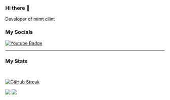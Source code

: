 ### Hi there 👋

Developer of mimt cliint

### My Socials

<div id="badges">
  <a href="https://www.youtube.com/channel/UC8JdXYNe9_fcWI4DBTAbRMw">
    <img src="https://img.shields.io/badge/YouTube-red?style=for-the-badge&logo=youtube&logoColor=white" alt="Youtube Badge"/>
  </a>
</div>

---

### My Stats


<div id="badges">
  <br />
  <img src="https://komarev.com/ghpvc/?username=Spinyfish&style=flat-square&color=blue" alt=""/>
</div>

[![GitHub Streak](http://github-readme-streak-stats.herokuapp.com?user=Spinyfish&theme=dark&background=000000)](https://git.io/streak-stats)



<img align="center" src="https://github-readme-stats.vercel.app/api/top-langs/?username=Spinyyfish&count_private=true&langs_count=7" /> 
<img align="center" src="https://github-readme-stats.vercel.app/api?username=Spinyyfish&count_private=true" />  
